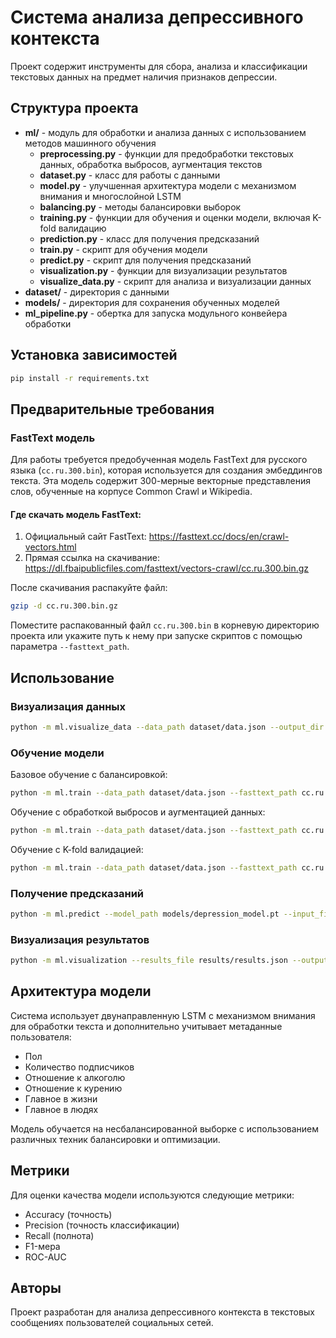 # Система анализа депрессивного контекста

Проект содержит инструменты для сбора, анализа и классификации текстовых данных на предмет наличия признаков депрессии.

## Структура проекта

- **ml/** - модуль для обработки и анализа данных с использованием методов машинного обучения
  - **preprocessing.py** - функции для предобработки текстовых данных, обработка выбросов, аугментация текстов
  - **dataset.py** - класс для работы с данными
  - **model.py** - улучшенная архитектура модели с механизмом внимания и многослойной LSTM
  - **balancing.py** - методы балансировки выборок
  - **training.py** - функции для обучения и оценки модели, включая K-fold валидацию
  - **prediction.py** - класс для получения предсказаний
  - **train.py** - скрипт для обучения модели
  - **predict.py** - скрипт для получения предсказаний
  - **visualization.py** - функции для визуализации результатов
  - **visualize_data.py** - скрипт для анализа и визуализации данных
- **dataset/** - директория с данными
- **models/** - директория для сохранения обученных моделей
- **ml_pipeline.py** - обертка для запуска модульного конвейера обработки

## Установка зависимостей

```bash
pip install -r requirements.txt
```

## Предварительные требования

### FastText модель

Для работы требуется предобученная модель FastText для русского языка (`cc.ru.300.bin`), которая используется для создания эмбеддингов текста. Эта модель содержит 300-мерные векторные представления слов, обученные на корпусе Common Crawl и Wikipedia.

#### Где скачать модель FastText:

1. Официальный сайт FastText: https://fasttext.cc/docs/en/crawl-vectors.html
2. Прямая ссылка на скачивание: https://dl.fbaipublicfiles.com/fasttext/vectors-crawl/cc.ru.300.bin.gz

После скачивания распакуйте файл:
```bash
gzip -d cc.ru.300.bin.gz
```

Поместите распакованный файл `cc.ru.300.bin` в корневую директорию проекта или укажите путь к нему при запуске скриптов с помощью параметра `--fasttext_path`.

## Использование

### Визуализация данных

```bash
python -m ml.visualize_data --data_path dataset/data.json --output_dir visualizations/data
```

### Обучение модели

Базовое обучение с балансировкой:
```bash
python -m ml.train --data_path dataset/data.json --fasttext_path cc.ru.300.bin --epochs 20 --balance_method random_oversample
```

Обучение с обработкой выбросов и аугментацией данных:
```bash
python -m ml.train --data_path dataset/data.json --fasttext_path cc.ru.300.bin --epochs 20 --balance_method random_oversample --handle_outliers --augment_positive
```

Обучение с K-fold валидацией:
```bash
python -m ml.train --data_path dataset/data.json --fasttext_path cc.ru.300.bin --epochs 20 --balance_method random_oversample --use_kfold --n_splits 5
```

### Получение предсказаний

```bash
python -m ml.predict --model_path models/depression_model.pt --input_file new_data.json
```

### Визуализация результатов

```bash
python -m ml.visualization --results_file results/results.json --output_dir visualizations/results
```

## Архитектура модели

Система использует двунаправленную LSTM с механизмом внимания для обработки текста и дополнительно учитывает метаданные пользователя:

- Пол
- Количество подписчиков
- Отношение к алкоголю
- Отношение к курению
- Главное в жизни
- Главное в людях

Модель обучается на несбалансированной выборке с использованием различных техник балансировки и оптимизации.

## Метрики

Для оценки качества модели используются следующие метрики:
- Accuracy (точность)
- Precision (точность классификации)
- Recall (полнота)
- F1-мера
- ROC-AUC

## Авторы

Проект разработан для анализа депрессивного контекста в текстовых сообщениях пользователей социальных сетей. 